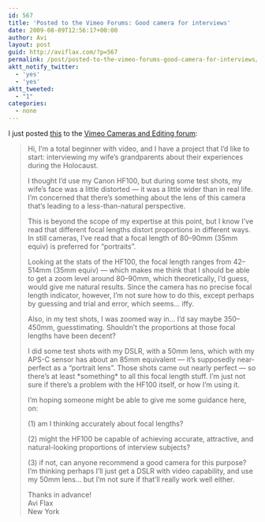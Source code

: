 ```yaml
---
id: 567
title: 'Posted to the Vimeo Forums: Good camera for interviews'
date: 2009-08-09T12:56:17+00:00
author: Avi
layout: post
guid: http://aviflax.com/?p=567
permalink: /post/posted-to-the-vimeo-forums-good-camera-for-interviews/
aktt_notify_twitter:
  - 'yes'
  - 'yes'
aktt_tweeted:
  - "1"
categories:
  - none
---
```

I just posted [this](http://vimeo.com/forums/topic:16329) to the [Vimeo Cameras and Editing forum](http://vimeo.com/forum:cameras_and_editing):

<blockquote cite="http://vimeo.com/forums/topic:16329">
  <p>
    Hi, I&#8217;m a total beginner with video, and I have a project that I&#8217;d like to start: interviewing my wife&#8217;s grandparents about their experiences during the Holocaust.
  </p>
  
  <p>
    I thought I&#8217;d use my Canon HF100, but during some test shots, my wife&#8217;s face was a little distorted — it was a little wider than in real life. I&#8217;m concerned that there&#8217;s something about the lens of this camera that&#8217;s leading to a less-than-natural perspective.
  </p>
  
  <p>
    This is beyond the scope of my expertise at this point, but I know I&#8217;ve read that different focal lengths distort proportions in different ways. In still cameras, I&#8217;ve read that a focal length of 80–90mm (35mm equiv) is preferred for &#8220;portraits&#8221;.
  </p>
  
  <p>
    Looking at the stats of the HF100, the focal length ranges from 42–514mm (35mm equiv) — which makes me think that I should be able to get a zoom level around 80–90mm, which theoretically, I&#8217;d guess, would give me natural results. Since the camera has no precise focal length indicator, however, I&#8217;m not sure how to do this, except perhaps by guessing and trial and error, which seems… iffy.
  </p>
  
  <p>
    Also, in my test shots, I was zoomed way in… I&#8217;d say maybe 350–450mm, guesstimating. Shouldn&#8217;t the proportions at those focal lengths have been decent?
  </p>
  
  <p>
    I did some test shots with my DSLR, with a 50mm lens, which with my APS-C sensor has about an 85mm equivalent — it&#8217;s supposedly near-perfect as a &#8220;portrait lens&#8221;. Those shots came out nearly perfect — so there&#8217;s at least *something* to all this focal length stuff. I&#8217;m just not sure if there&#8217;s a problem with the HF100 itself, or how I&#8217;m using it.
  </p>
  
  <p>
    I&#8217;m hoping someone might be able to give me some guidance here, on:
  </p>
  
  <p>
    (1) am I thinking accurately about focal lengths?
  </p>
  
  <p>
    (2) might the HF100 be capable of achieving accurate, attractive, and natural-looking proportions of interview subjects?
  </p>
  
  <p>
    (3) if not, can anyone recommend a good camera for this purpose? I&#8217;m thinking perhaps I&#8217;ll just get a DSLR with video capability, and use my 50mm lens… but I&#8217;m not sure if that&#8217;ll really work well either.
  </p>
  
  <p>
    Thanks in advance!<br /> Avi Flax<br /> New York
  </p>
</blockquote>